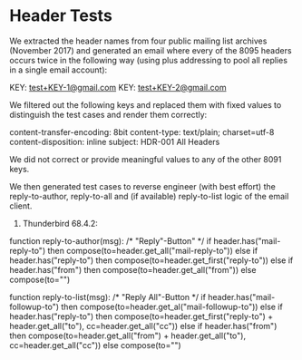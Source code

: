 Header Tests
============

We extracted the header names from four public mailing list archives
(November 2017) and generated an email where every of the 8095 headers
occurs twice in the following way (using plus addressing to pool all
replies in a single email account):

KEY: test+KEY-1@gmail.com
KEY: test+KEY-2@gmail.com

We filtered out the following keys and replaced them with fixed values
to distinguish the test cases and render them correctly:

content-transfer-encoding: 8bit
content-type: text/plain; charset=utf-8
content-disposition: inline
subject: HDR-001 All Headers

We did not correct or provide meaningful values to any of the other
8091 keys.

We then generated test cases to reverse engineer (with best effort)
the reply-to-author, reply-to-all and (if available) reply-to-list
logic of the email client.


1) Thunderbird 68.4.2:

function reply-to-author(msg):
  /* "Reply"-Button" */
  if header.has("mail-reply-to") then
    compose(to=header.get_all("mail-reply-to"))
  else if header.has("reply-to") then
    compose(to=header.get_first("reply-to"))
  else if header.has("from") then
    compose(to=header.get_all("from"))
  else
    compose(to="")

function reply-to-list(msg):
  /* "Reply All"-Button */
  if header.has("mail-followup-to") then
    compose(to=header.get_al("mail-followup-to"))
  else if header.has("reply-to") then
    compose(to=header.get_first("reply-to") + header.get_all("to"),
            cc=header.get_all("cc"))
  else if header.has("from") then
    compose(to=header.get_all("from") + header.get_all("to"),
            cc=header.get_all("cc"))
  else
    compose(to="")
